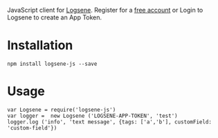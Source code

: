

JavaScript client for [Logsene](http://sematext.com/logsene/index.html).
Register for a [free account](https://apps.sematext.com/users-web/register.do) or Login to Logsene to create an App Token.

# Installation

    npm install logsene-js --save

# Usage


    var Logsene = require('logsene-js')
    var logger =  new Logsene ('LOGSENE-APP-TOKEN', 'test')
    logger.log ('info', 'text message', {tags: ['a','b'], customField: 'custom-field'})


